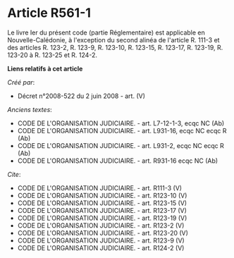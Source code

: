 # Article R561-1

Le livre Ier du présent code (partie Réglementaire) est applicable en Nouvelle-Calédonie, à l'exception du second alinéa de
l'article R. 111-3 et des articles R. 123-2, R. 123-9, R. 123-10, R. 123-15, R. 123-17, R. 123-19, R. 123-20 à R. 123-25 et
R. 124-2.

**Liens relatifs à cet article**

_Créé par_:

  - Décret n°2008-522 du 2 juin 2008 - art. (V)

_Anciens textes_:

  - CODE DE L'ORGANISATION JUDICIAIRE. - art. L7-12-1-3, ecqc NC (Ab)
  - CODE DE L'ORGANISATION JUDICIAIRE. - art. L931-16, ecqc NC ecqc R (Ab)
  - CODE DE L'ORGANISATION JUDICIAIRE. - art. L931-2, ecqc NC ecqc R (Ab)
  - CODE DE L'ORGANISATION JUDICIAIRE. - art. R931-16 ecqc NC (Ab)

_Cite_:

  - CODE DE L'ORGANISATION JUDICIAIRE. - art. R111-3 (V)
  - CODE DE L'ORGANISATION JUDICIAIRE. - art. R123-10 (V)
  - CODE DE L'ORGANISATION JUDICIAIRE. - art. R123-15 (V)
  - CODE DE L'ORGANISATION JUDICIAIRE. - art. R123-17 (V)
  - CODE DE L'ORGANISATION JUDICIAIRE. - art. R123-19 (V)
  - CODE DE L'ORGANISATION JUDICIAIRE. - art. R123-2 (V)
  - CODE DE L'ORGANISATION JUDICIAIRE. - art. R123-20 (V)
  - CODE DE L'ORGANISATION JUDICIAIRE. - art. R123-9 (V)
  - CODE DE L'ORGANISATION JUDICIAIRE. - art. R124-2 (V)
